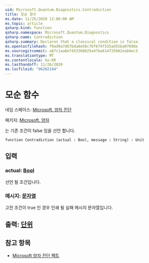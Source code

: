```yaml
---
uid: Microsoft.Quantum.Diagnostics.Contradiction
title: 모순 함수
ms.date: 11/25/2020 12:00:00 AM
ms.topic: article
qsharp.kind: function
qsharp.namespace: Microsoft.Quantum.Diagnostics
qsharp.name: Contradiction
qsharp.summary: Declares that a classical condition is false.
ms.openlocfilehash: f9ad9a7d67bda8e50c76f679f535ad55ba07698e
ms.sourcegitcommit: a87c1aa8e7453360025e47ba614f25b02ea84ec3
ms.translationtype: MT
ms.contentlocale: ko-KR
ms.lasthandoff: 11/26/2020
ms.locfileid: "96202144"
---
```

# <a name="contradiction-function"></a>모순 함수

네임 스페이스: [Microsoft. 양자 진단](xref:Microsoft.Quantum.Diagnostics)

패키지: [Microsoft. 양자](https://nuget.org/packages/Microsoft.Quantum.QSharp.Core)


는 기존 조건이 false 임을 선언 합니다.

```qsharp
function Contradiction (actual : Bool, message : String) : Unit
```


## <a name="input"></a>입력

### <a name="actual--bool"></a>actual: [Bool](xref:microsoft.quantum.lang-ref.bool)

선언 될 조건입니다.


### <a name="message--string"></a>메시지: [문자열](xref:microsoft.quantum.lang-ref.string)

고전 조건이 true 인 경우 인쇄 될 실패 메시지 문자열입니다.



## <a name="output--unit"></a>출력: [단위](xref:microsoft.quantum.lang-ref.unit)



## <a name="see-also"></a>참고 항목

- [Microsoft 양자 진단 팩트](xref:Microsoft.Quantum.Diagnostics.Fact)